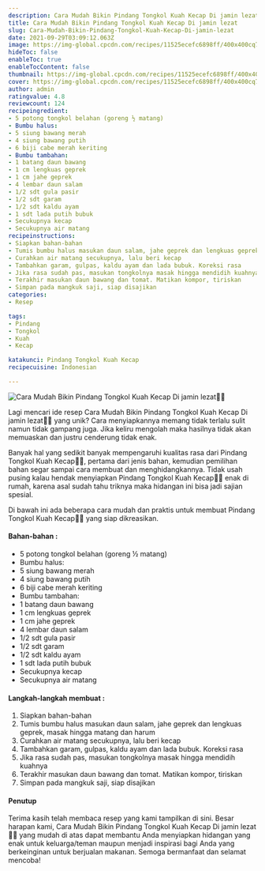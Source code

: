 ```yaml
---
description: Cara Mudah Bikin Pindang Tongkol Kuah Kecap Di jamin lezat"
title: Cara Mudah Bikin Pindang Tongkol Kuah Kecap Di jamin lezat
slug: Cara-Mudah-Bikin-Pindang-Tongkol-Kuah-Kecap-Di-jamin-lezat
date: 2021-09-29T03:09:12.063Z
image: https://img-global.cpcdn.com/recipes/11525ecefc6898ff/400x400cq70/photo.jpg
hideToc: false
enableToc: true
enableTocContent: false
thumbnail: https://img-global.cpcdn.com/recipes/11525ecefc6898ff/400x400cq70/photo.jpg
cover: https://img-global.cpcdn.com/recipes/11525ecefc6898ff/400x400cq70/photo.jpg
author: admin
ratingvalue: 4.8
reviewcount: 124
recipeingredient:
- 5 potong tongkol belahan (goreng ½ matang)
- Bumbu halus:
- 5 siung bawang merah
- 4 siung bawang putih
- 6 biji cabe merah keriting
- Bumbu tambahan:
- 1 batang daun bawang
- 1 cm lengkuas geprek
- 1 cm jahe geprek
- 4 lembar daun salam
- 1/2 sdt gula pasir
- 1/2 sdt garam
- 1/2 sdt kaldu ayam
- 1 sdt lada putih bubuk
- Secukupnya kecap
- Secukupnya air matang
recipeinstructions:
- Siapkan bahan-bahan
- Tumis bumbu halus masukan daun salam, jahe geprek dan lengkuas geprek, masak hingga matang dan harum
- Curahkan air matang secukupnya, lalu beri kecap
- Tambahkan garam, gulpas, kaldu ayam dan lada bubuk. Koreksi rasa
- Jika rasa sudah pas, masukan tongkolnya masak hingga mendidih kuahnya
- Terakhir masukan daun bawang dan tomat. Matikan kompor, tiriskan
- Simpan pada mangkuk saji, siap disajikan
categories:
- Resep

tags:
- Pindang
- Tongkol
- Kuah
- Kecap

katakunci: Pindang Tongkol Kuah Kecap
recipecuisine: Indonesian

---
```


![Cara Mudah Bikin Pindang Tongkol Kuah Kecap Di jamin lezat👩‍🍳](https://img-global.cpcdn.com/recipes/11525ecefc6898ff/400x400cq70/photo.jpg)

Lagi mencari ide resep Cara Mudah Bikin Pindang Tongkol Kuah Kecap Di jamin lezat👩‍🍳 yang unik? Cara menyiapkannya memang tidak terlalu sulit namun tidak gampang juga. Jika keliru mengolah maka hasilnya tidak akan memuaskan dan justru cenderung tidak enak.

Banyak hal yang sedikit banyak mempengaruhi kualitas rasa dari Pindang Tongkol Kuah Kecap👩‍🍳, pertama dari jenis bahan, kemudian pemilihan bahan segar sampai cara membuat dan menghidangkannya. Tidak usah pusing kalau hendak menyiapkan Pindang Tongkol Kuah Kecap👩‍🍳 enak di rumah, karena asal sudah tahu triknya maka hidangan ini bisa jadi sajian spesial.

Di bawah ini ada beberapa cara mudah dan praktis untuk membuat Pindang Tongkol Kuah Kecap👩‍🍳 yang siap dikreasikan.

<!--inarticleads1-->

#### Bahan-bahan :

- 5 potong tongkol belahan (goreng ½ matang)
- Bumbu halus:
- 5 siung bawang merah
- 4 siung bawang putih
- 6 biji cabe merah keriting
- Bumbu tambahan:
- 1 batang daun bawang
- 1 cm lengkuas geprek
- 1 cm jahe geprek
- 4 lembar daun salam
- 1/2 sdt gula pasir
- 1/2 sdt garam
- 1/2 sdt kaldu ayam
- 1 sdt lada putih bubuk
- Secukupnya kecap
- Secukupnya air matang

<!--inarticleads2-->

#### Langkah-langkah membuat :

1. Siapkan bahan-bahan
1. Tumis bumbu halus masukan daun salam, jahe geprek dan lengkuas geprek, masak hingga matang dan harum
1. Curahkan air matang secukupnya, lalu beri kecap
1. Tambahkan garam, gulpas, kaldu ayam dan lada bubuk. Koreksi rasa
1. Jika rasa sudah pas, masukan tongkolnya masak hingga mendidih kuahnya
1. Terakhir masukan daun bawang dan tomat. Matikan kompor, tiriskan
1. Simpan pada mangkuk saji, siap disajikan

#### Penutup

Terima kasih telah membaca resep yang kami tampilkan di sini. Besar harapan kami, Cara Mudah Bikin Pindang Tongkol Kuah Kecap Di jamin lezat👩‍🍳 yang mudah di atas dapat membantu Anda menyiapkan hidangan yang enak untuk keluarga/teman maupun menjadi inspirasi bagi Anda yang berkeinginan untuk berjualan makanan. Semoga bermanfaat dan selamat mencoba!